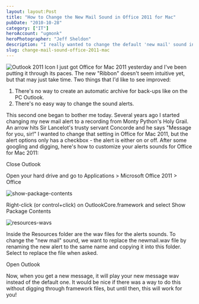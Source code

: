 ```yaml
---
layout: layout:Post
title: "How to Change the New Mail Sound in Office 2011 for Mac"
pubDate: "2010-10-28"
category: ["IT"]
heroAccount: "ugmonk"
heroPhotographer: "Jeff Sheldon"
description: "I really wanted to change the default 'new mail' sound in Outlook 2011 to a clip from Monty Python. This is how I made it work."
slug: change-mail-sound-office-2011-mac
---
```


![Outlook 2011 Icon](/post/change-mail-sound-office-2011-mac/outlook2011icon.jpg) I just got Office for Mac 2011 yesterday and I've been putting it through its paces. The new "Ribbon" doesn't seem intuitive yet, but that may just take time. Two things that I'd like to see improved:

1. There's no way to create an automatic archive for back-ups like on the PC Outlook.
2. There's no easy way to change the sound alerts.

This second one began to bother me today. Several years ago I started changing my new mail alert to a recording from Monty Python's Holy Grail. An arrow hits Sir Lancelot's trusty servant Concorde and he says "Message for you, sir!" I wanted to change that setting in Office for Mac 2011, but the alert options only has a checkbox - the alert is either on or off. After some googling and digging, here's how to customize your alerts sounds for Office for Mac 2011:

Close Outlook

Open your hard drive and go to Applications > Microsoft Office 2011 > Office

![show-package-contents](/post/change-mail-sound-office-2011-mac/show-package-contents.png)

Right-click (or control+click) on OutlookCore.framework and select Show Package Contents

![resources-wavs](/post/change-mail-sound-office-2011-mac/resources-wavs1.png)

Inside the Resources folder are the wav files for the alerts sounds. To change the "new mail" sound, we want to replace the newmail.wav file by renaming the new alert to the same name and copying it into this folder. Select to replace the file when asked.

Open Outlook

Now, when you get a new message, it will play your new message wav instead of the default one. It would be nice if there was a way to do this without digging through framework files, but until then, this will work for you!

